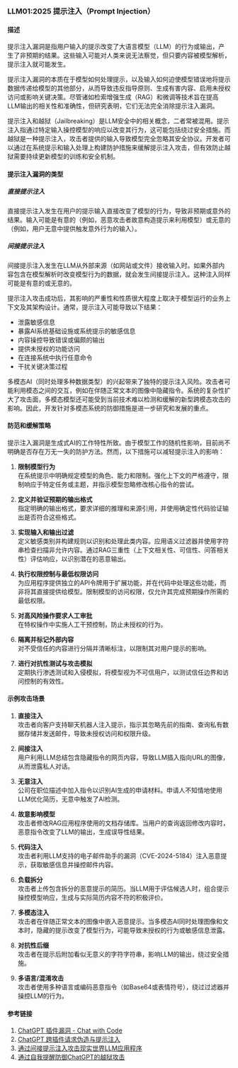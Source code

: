 ### LLM01:2025 提示注入（Prompt Injection）

#### 描述

提示注入漏洞是指用户输入的提示改变了大语言模型（LLM）的行为或输出，产生了非预期的结果。这些输入可能对人类来说无法察觉，但只要内容被模型解析，提示注入就可能发生。

提示注入漏洞的本质在于模型如何处理提示，以及输入如何迫使模型错误地将提示数据传递给模型的其他部分，从而导致违反指导原则、生成有害内容、启用未授权访问或影响关键决策。尽管诸如检索增强生成（RAG）和微调等技术旨在提高LLM输出的相关性和准确性，但研究表明，它们无法完全消除提示注入漏洞。

提示注入和越狱（Jailbreaking）是LLM安全中的相关概念，二者常被混用。提示注入指通过特定输入操控模型的响应以改变其行为，这可能包括绕过安全措施。而越狱是一种提示注入，攻击者提供的输入导致模型完全忽略其安全协议。开发者可以通过在系统提示和输入处理上构建防护措施来缓解提示注入攻击，但有效防止越狱需要持续更新模型的训练和安全机制。

#### 提示注入漏洞的类型

##### 直接提示注入
直接提示注入发生在用户的提示输入直接改变了模型的行为，导致非预期或意外的结果。输入可能是有意的（例如，恶意攻击者故意构造提示来利用模型）或无意的（例如，用户无意中提供触发意外行为的输入）。

##### 间接提示注入
间接提示注入发生在LLM从外部来源（如网站或文件）接收输入时。如果外部内容包含在模型解析时改变模型行为的数据，就会发生间接提示注入。这种注入同样可能是有意的或无意的。

提示注入攻击成功后，其影响的严重性和性质很大程度上取决于模型运行的业务上下文及其架构设计。通常，提示注入可能导致以下结果：

- 泄露敏感信息
- 暴露AI系统基础设施或系统提示的敏感信息
- 内容操控导致错误或偏颇的输出
- 提供未授权的功能访问
- 在连接系统中执行任意命令
- 干扰关键决策过程

多模态AI（同时处理多种数据类型）的兴起带来了独特的提示注入风险。攻击者可能利用模态之间的交互，例如在伴随正常文本的图像中隐藏指令。系统的复杂性扩大了攻击面，多模态模型还可能受到当前技术难以检测和缓解的新型跨模态攻击的影响。因此，开发针对多模态系统的防御措施是进一步研究和发展的重点。

#### 防范和缓解策略

提示注入漏洞是生成式AI的工作特性所致。由于模型工作的随机性影响，目前尚不明确是否存在万无一失的防护方法。然而，以下措施可以减轻提示注入的影响：

1. **限制模型行为**  
   在系统提示中明确规定模型的角色、能力和限制。强化上下文的严格遵守，限制响应于特定任务或主题，并指示模型忽略修改核心指令的尝试。

2. **定义并验证预期的输出格式**  
   指定明确的输出格式，要求详细的推理和来源引用，并使用确定性代码验证输出是否符合这些格式。

3. **实现输入和输出过滤**  
   定义敏感类别并构建规则以识别和处理此类内容。应用语义过滤器并使用字符串检查扫描非允许内容。通过RAG三重性（上下文相关性、可信性、问答相关性）评估响应，以识别潜在的恶意输出。

4. **执行权限控制与最低权限访问**  
   为应用程序提供独立的API令牌用于扩展功能，并在代码中处理这些功能，而非将其直接提供给模型。限制模型的访问权限，仅允许其完成预期操作所需的最低权限。

5. **对高风险操作要求人工审批**  
   在特权操作中实施人工干预控制，防止未授权的行为。

6. **隔离并标记外部内容**  
   对不受信任的内容进行分隔并清晰标注，以限制其对用户提示的影响。

7. **进行对抗性测试与攻击模拟**  
   定期执行渗透测试和入侵模拟，将模型视为不可信用户，以测试信任边界和访问控制的有效性。

#### 示例攻击场景

1. **直接注入**  
   攻击者向客户支持聊天机器人注入提示，指示其忽略先前的指南、查询私有数据存储并发送邮件，导致未授权访问和权限升级。

2. **间接注入**  
   用户利用LLM总结包含隐藏指令的网页内容，导致LLM插入指向URL的图像，从而泄露私人对话。

3. **无意注入**  
   公司在职位描述中加入指令以识别AI生成的申请材料。申请人不知情地使用LLM优化简历，无意中触发了AI检测。

4. **故意影响模型**  
   攻击者修改RAG应用程序使用的文档存储库。当用户的查询返回修改内容时，恶意指令改变了LLM的输出，生成误导性结果。

5. **代码注入**  
   攻击者利用LLM支持的电子邮件助手的漏洞（CVE-2024-5184）注入恶意提示，获取敏感信息并操控邮件内容。

6. **负载拆分**  
   攻击者上传包含拆分的恶意提示的简历。当LLM用于评估候选人时，组合提示操控模型响应，生成与实际简历内容不符的积极评价。

7. **多模态注入**  
   攻击者在伴随正常文本的图像中嵌入恶意提示。当多模态AI同时处理图像和文本时，隐藏的提示改变了模型行为，可能导致未授权的行为或敏感信息泄露。

8. **对抗性后缀**  
   攻击者在提示后附加看似无意义的字符字符串，影响LLM的输出，绕过安全措施。

9. **多语言/混淆攻击**  
   攻击者使用多种语言或编码恶意指令（如Base64或表情符号），绕过过滤器并操控LLM的行为。

#### 参考链接

1. [ChatGPT 插件漏洞 - Chat with Code](https://embracethered.com/blog/posts/2023/chatgpt-plugin-vulns-chat-with-code/)  
2. [ChatGPT 跨插件请求伪造与提示注入](https://embracethered.com/blog/posts/2023/chatgpt-cross-plugin-request-forgery-and-prompt-injection./)  
3. [通过间接提示注入攻击现实世界LLM应用程序](https://arxiv.org/pdf/2302.12173.pdf)  
4. [通过自我提醒防御ChatGPT的越狱攻击](https://www.researchsquare.com/article/rs-2873090/v1)  
